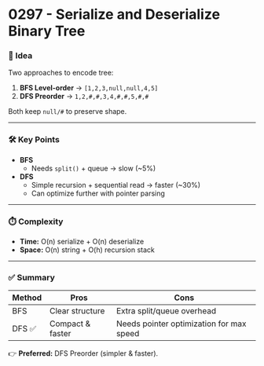 # 0297 - Serialize and Deserialize Binary Tree  

### 🧠 Idea  

Two approaches to encode tree:  

1. **BFS Level-order** → `[1,2,3,null,null,4,5]`  
2. **DFS Preorder** → `1,2,#,#,3,4,#,#,5,#,#`  

Both keep `null/#` to preserve shape.  

---

### 🛠️ Key Points  

- **BFS**  
  - Needs `split()` + queue → slow (~5%)  
- **DFS**  
  - Simple recursion + sequential read → faster (~30%)  
  - Can optimize further with pointer parsing  

---

### ⏱️ Complexity  

- **Time:** O(n) serialize + O(n) deserialize  
- **Space:** O(n) string + O(h) recursion stack  

---

### ✅ Summary  

| Method | Pros | Cons |
|--------|------|------|
| BFS    | Clear structure | Extra split/queue overhead |
| DFS ✅ | Compact & faster | Needs pointer optimization for max speed |

👉 **Preferred:** DFS Preorder (simpler & faster).  
